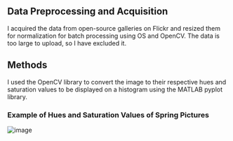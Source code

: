 <h2>Data Preprocessing and Acquisition</h2>
  I acquired the data from open-source galleries on Flickr and resized them for normalization for batch processing using OS and OpenCV. The data is too large to upload, so I have excluded it.
<h2>Methods</h2>
  I used the OpenCV library to convert the image to their respective hues and saturation values to be displayed on a histogram using the MATLAB pyplot library.

<h3>Example of Hues and Saturation Values of Spring Pictures</h3>

![image](https://github.com/idoran/image_processor/assets/70669760/64ffc2d7-13c9-45cb-87c4-53698fc562d6)
